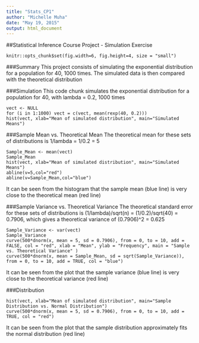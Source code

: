 ```yaml
---
title: "Stats_CP1"
author: "Michelle Muha"
date: "May 19, 2015"
output: html_document
---
```

##Statistical Inference Course Project - Simulation Exercise

```{r global_options}
knitr::opts_chunk$set(fig.width=6, fig.height=4, size = "small")
```

###Summary
This project consists of simulating the exponential distribution for a population for 40, 1000 times. The simulated data is then compared with the theoretical distribution

###Simulation
This code chunk simulates the exponential distribution for a population for 40, with lambda = 0.2, 1000 times
```{r}
vect <- NULL
for (i in 1:1000) vect = c(vect, mean(rexp(40, 0.2)))
hist(vect, xlab="Mean of simulated distribution", main="Simulated Means")
```

###Sample Mean vs. Theoretical Mean
The theoretical mean for these sets of distributions is 1/lambda = 1/0.2 = 5
```{r}
Sample_Mean <- mean(vect)
Sample_Mean
hist(vect, xlab="Mean of simulated distribution", main="Simulated Means")
abline(v=5,col="red")
abline(v=Sample_Mean,col="blue")
```
It can be seen from the histogram that the sample mean (blue line) is very close to the theoretical mean (red line)

###Sample Variance vs. Theoretical Variance
The theoretical standard error for these sets of distributions is (1/lambda)/sqrt(n) = (1/0.2)/sqrt(40) = 0.7906, which gives a theoretical variance of (0.7906)^2 = 0.625
```{r}
Sample_Variance <- var(vect)
Sample_Variance
curve(500*dnorm(x, mean = 5, sd = 0.7906), from = 0, to = 10, add = FALSE, col = "red", xlab = "Mean", ylab = "Frequency", main = "Sample vs. Theoretical Variance" )
curve(500*dnorm(x, mean = Sample_Mean, sd = sqrt(Sample_Variance)), from = 0, to = 10, add = TRUE, col = "blue")
```
It can be seen from the plot that the sample variance (blue line) is very close to the theoretical variance (red line)

###Distribution
```{r}
hist(vect, xlab="Mean of simulated distribution", main="Sample Distribution vs. Normal Distribution")
curve(500*dnorm(x, mean = 5, sd = 0.7906), from = 0, to = 10, add = TRUE, col = "red")
```
It can be seen from the plot that the sample distribution approximately fits the normal distribution (red line)